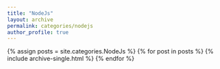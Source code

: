 ```yaml
---
title: "NodeJs"
layout: archive
permalink: categories/nodejs
author_profile: true
---
```


{% assign posts = site.categories.NodeJs %}
{% for post in posts %} {% include archive-single.html %} {% endfor %}
